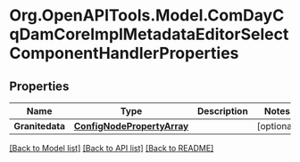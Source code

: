 # Org.OpenAPITools.Model.ComDayCqDamCoreImplMetadataEditorSelectComponentHandlerProperties
## Properties

Name | Type | Description | Notes
------------ | ------------- | ------------- | -------------
**Granitedata** | [**ConfigNodePropertyArray**](ConfigNodePropertyArray.md) |  | [optional] 

[[Back to Model list]](../README.md#documentation-for-models) [[Back to API list]](../README.md#documentation-for-api-endpoints) [[Back to README]](../README.md)

